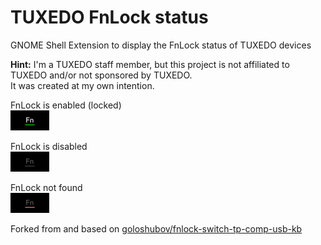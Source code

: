 # TUXEDO FnLock status
GNOME Shell Extension to display the FnLock status of TUXEDO devices

**Hint:** I'm a TUXEDO staff member, but this project is not affiliated to TUXEDO and/or not sponsored by TUXEDO. \
It was created at my own intention.

FnLock is enabled (locked)\
![FnLock on](./about/screenshots/enabled.png)

FnLock is disabled\
![FnLock off](./about/screenshots/disabled.png)

FnLock not found\
![FnLock not found](./about/screenshots/none.png)


Forked from and based on [goloshubov/fnlock-switch-tp-comp-usb-kb](https://github.com/goloshubov/fnlock-switch-tp-comp-usb-kb)